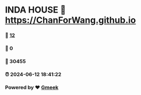 # INDA HOUSE :link: https://ChanForWang.github.io 
### :page_facing_up: [12](https://ChanForWang.github.io/tag.html) 
### :speech_balloon: 0 
### :hibiscus: 30455 
### :alarm_clock: 2024-06-12 18:41:22 
### Powered by :heart: [Gmeek](https://github.com/Meekdai/Gmeek)
